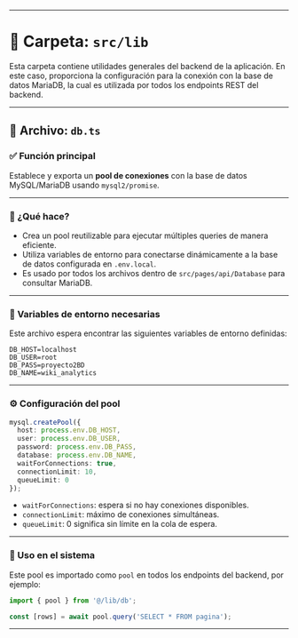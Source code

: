 
---

# 📁 Carpeta: `src/lib`

Esta carpeta contiene utilidades generales del backend de la aplicación. En este caso, proporciona la configuración para la conexión con la base de datos MariaDB, la cual es utilizada por todos los endpoints REST del backend.

---

## 📄 Archivo: `db.ts`

### ✅ Función principal

Establece y exporta un **pool de conexiones** con la base de datos MySQL/MariaDB usando `mysql2/promise`.

---

### 🔧 ¿Qué hace?

* Crea un pool reutilizable para ejecutar múltiples queries de manera eficiente.
* Utiliza variables de entorno para conectarse dinámicamente a la base de datos configurada en `.env.local`.
* Es usado por todos los archivos dentro de `src/pages/api/Database` para consultar MariaDB.

---

### 🧪 Variables de entorno necesarias

Este archivo espera encontrar las siguientes variables de entorno definidas:

```env
DB_HOST=localhost
DB_USER=root
DB_PASS=proyecto2BD
DB_NAME=wiki_analytics
```

---

### ⚙️ Configuración del pool

```ts
mysql.createPool({
  host: process.env.DB_HOST,
  user: process.env.DB_USER,
  password: process.env.DB_PASS,
  database: process.env.DB_NAME,
  waitForConnections: true,
  connectionLimit: 10,
  queueLimit: 0
});
```

* `waitForConnections`: espera si no hay conexiones disponibles.
* `connectionLimit`: máximo de conexiones simultáneas.
* `queueLimit`: 0 significa sin límite en la cola de espera.

---

### 🧩 Uso en el sistema

Este pool es importado como `pool` en todos los endpoints del backend, por ejemplo:

```ts
import { pool } from '@/lib/db';

const [rows] = await pool.query('SELECT * FROM pagina');
```

---
